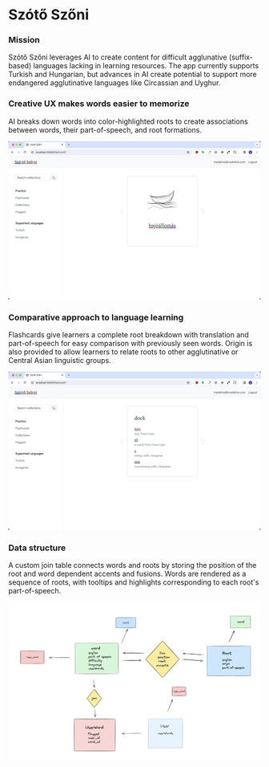 # Szótő Szőni

### Mission

Szótő Szőni leverages AI to create content for difficult agglunative (suffix-based) languages lacking in learning resources. The app currently supports Turkish and Hungarian, but advances in AI create potential to support more endangered agglutinative languages like Circassian and Uyghur.

### Creative UX makes words easier to memorize

AI breaks down words into color-highlighted roots to create associations between words, their part-of-speech, and root formations.

<img src="./static/hajoallomas.png">

### Comparative approach to language learning

Flashcards give learners a complete root breakdown with translation and part-of-speech for easy comparison with previously seen words. Origin is also provided to allow learners to relate roots to other agglutinative or Central Asian linguistic groups.

<img src="./static/dock.png">

### Data structure

A custom join table connects words and roots by storing the position of the root and word dependent accents and fusions. Words are rendered as a sequence of roots, with tooltips and highlights corresponding to each root's part-of-speech.

<img  alt="entity table" src="./static/entity_diagram.png">
